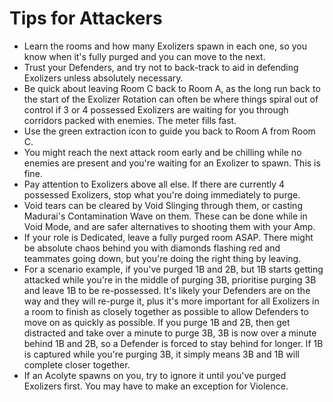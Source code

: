 # Tips for Attackers

- Learn the rooms and how many Exolizers spawn in each one, so you know when it's fully purged and you can move to the next.
- Trust your Defenders, and try not to back-track to aid in defending Exolizers unless absolutely necessary.
- Be quick about leaving Room C back to Room A, as the long run back to the start of the Exolizer Rotation can often be where things spiral out of control if 3 or 4 possessed Exolizers are waiting for you through corridors packed with enemies. The meter fills fast.
- Use the green extraction icon to guide you back to Room A from Room C.
- You might reach the next attack room early and be chilling while no enemies are present and you're waiting for an Exolizer to spawn. This is fine.
- Pay attention to Exolizers above all else. If there are currently 4 possessed Exolizers, stop what you're doing immediately to purge.
- Void tears can be cleared by Void Slinging through them, or casting Madurai's Contamination Wave on them. These can be done while in Void Mode, and are safer alternatives to shooting them with your Amp.
- If your role is Dedicated, leave a fully purged room ASAP. There might be absolute chaos behind you with diamonds flashing red and teammates going down, but you're doing the right thing by leaving.
- For a scenario example, if you've purged 1B and 2B, but 1B starts getting attacked while you're in the middle of purging 3B, prioritise purging 3B and leave 1B to be re-possessed. It's likely your Defenders are on the way and they will re-purge it, plus it's more important for all Exolizers in a room to finish as closely together as possible to allow Defenders to move on as quickly as possible. If you purge 1B and 2B, then get distracted and take over a minute to purge 3B, 3B is now over a minute behind 1B and 2B, so a Defender is forced to stay behind for longer. If 1B is captured while you're purging 3B, it simply means 3B and 1B will complete closer together.
- If an Acolyte spawns on you, try to ignore it until you've purged Exolizers first. You may have to make an exception for Violence.
